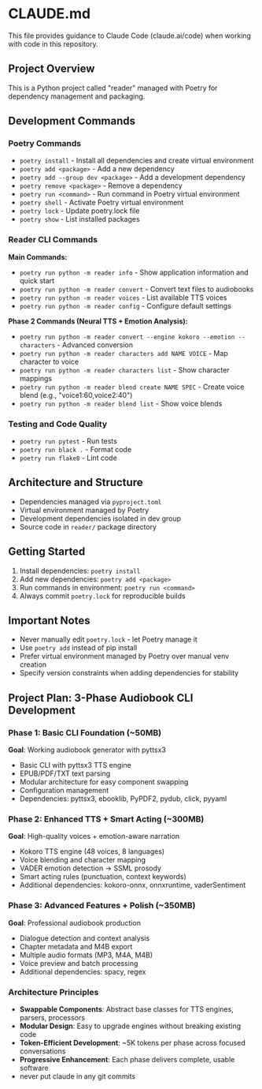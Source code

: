 # CLAUDE.md

This file provides guidance to Claude Code (claude.ai/code) when working with code in this repository.

## Project Overview

This is a Python project called "reader" managed with Poetry for dependency management and packaging.

## Development Commands

### Poetry Commands
- `poetry install` - Install all dependencies and create virtual environment
- `poetry add <package>` - Add a new dependency
- `poetry add --group dev <package>` - Add a development dependency
- `poetry remove <package>` - Remove a dependency
- `poetry run <command>` - Run command in Poetry virtual environment
- `poetry shell` - Activate Poetry virtual environment
- `poetry lock` - Update poetry.lock file
- `poetry show` - List installed packages

### Reader CLI Commands
**Main Commands:**
- `poetry run python -m reader info` - Show application information and quick start
- `poetry run python -m reader convert` - Convert text files to audiobooks
- `poetry run python -m reader voices` - List available TTS voices
- `poetry run python -m reader config` - Configure default settings

**Phase 2 Commands (Neural TTS + Emotion Analysis):**
- `poetry run python -m reader convert --engine kokoro --emotion --characters` - Advanced conversion
- `poetry run python -m reader characters add NAME VOICE` - Map character to voice
- `poetry run python -m reader characters list` - Show character mappings
- `poetry run python -m reader blend create NAME SPEC` - Create voice blend (e.g., "voice1:60,voice2:40")
- `poetry run python -m reader blend list` - Show voice blends

### Testing and Code Quality
- `poetry run pytest` - Run tests
- `poetry run black .` - Format code
- `poetry run flake8` - Lint code

## Architecture and Structure

- Dependencies managed via `pyproject.toml`
- Virtual environment managed by Poetry
- Development dependencies isolated in dev group
- Source code in `reader/` package directory

## Getting Started

1. Install dependencies: `poetry install`
2. Add new dependencies: `poetry add <package>`
3. Run commands in environment: `poetry run <command>`
4. Always commit `poetry.lock` for reproducible builds

## Important Notes

- Never manually edit `poetry.lock` - let Poetry manage it
- Use `poetry add` instead of pip install
- Prefer virtual environment managed by Poetry over manual venv creation
- Specify version constraints when adding dependencies for stability

## Project Plan: 3-Phase Audiobook CLI Development

### Phase 1: Basic CLI Foundation (~50MB)
**Goal**: Working audiobook generator with pyttsx3
- Basic CLI with pyttsx3 TTS engine
- EPUB/PDF/TXT text parsing
- Modular architecture for easy component swapping
- Configuration management
- Dependencies: pyttsx3, ebooklib, PyPDF2, pydub, click, pyyaml

### Phase 2: Enhanced TTS + Smart Acting (~300MB)
**Goal**: High-quality voices + emotion-aware narration
- Kokoro TTS engine (48 voices, 8 languages)
- Voice blending and character mapping
- VADER emotion detection → SSML prosody
- Smart acting rules (punctuation, context keywords)
- Additional dependencies: kokoro-onnx, onnxruntime, vaderSentiment

### Phase 3: Advanced Features + Polish (~350MB)
**Goal**: Professional audiobook production
- Dialogue detection and context analysis
- Chapter metadata and M4B export
- Multiple audio formats (MP3, M4A, M4B)
- Voice preview and batch processing
- Additional dependencies: spacy, regex

### Architecture Principles
- **Swappable Components**: Abstract base classes for TTS engines, parsers, processors
- **Modular Design**: Easy to upgrade engines without breaking existing code
- **Token-Efficient Development**: ~5K tokens per phase across focused conversations
- **Progressive Enhancement**: Each phase delivers complete, usable software
- never put claude in any git commits